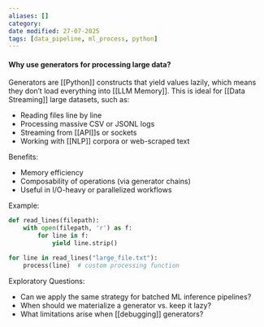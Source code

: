 ```yaml
---
aliases: []
category:
date modified: 27-07-2025
tags: [data_pipeline, ml_process, python]
---
```

#### Why use generators for processing large data? 

Generators are [[Python]] constructs that yield values lazily, which means they don’t load everything into [[LLM Memory]]. This is ideal for [[Data Streaming]] large datasets, such as:

* Reading files line by line
* Processing massive CSV or JSONL logs
* Streaming from [[API]]s or sockets
* Working with [[NLP]] corpora or web-scraped text

Benefits:
* Memory efficiency
* Composability of operations (via generator chains)
* Useful in I/O-heavy or parallelized workflows

Example:

```python
def read_lines(filepath):
    with open(filepath, 'r') as f:
        for line in f:
            yield line.strip()

for line in read_lines("large_file.txt"):
    process(line)  # custom processing function
```

Exploratory Questions:
* Can we apply the same strategy for batched ML inference pipelines?
* When should we materialize a generator vs. keep it lazy?
* What limitations arise when [[debugging]] generators?

